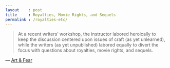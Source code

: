 ```yaml
---
layout    : post
title     : Royalties, Movie Rights, and Sequels
permalink : /royalties-etc/
---
```


> At a recent writers’ workshop, the instructor labored heroically to keep the
> discussion centered upon issues of craft (as yet unlearned), while the
> writers (as yet unpublished) labored equally to divert the focus with
> questions about royalties, movie rights, and sequels.

&mdash; [Art & Fear](https://www.goodreads.com/book/show/187633.Art_and_Fear)
